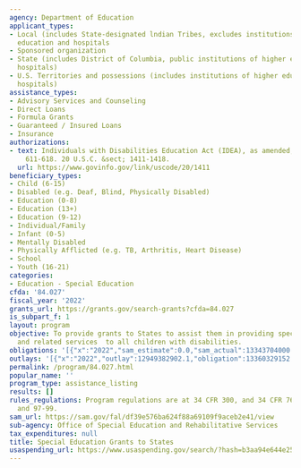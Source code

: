 ```yaml
---
agency: Department of Education
applicant_types:
- Local (includes State-designated lndian Tribes, excludes institutions of higher
  education and hospitals
- Sponsored organization
- State (includes District of Columbia, public institutions of higher education and
  hospitals)
- U.S. Territories and possessions (includes institutions of higher education and
  hospitals)
assistance_types:
- Advisory Services and Counseling
- Direct Loans
- Formula Grants
- Guaranteed / Insured Loans
- Insurance
authorizations:
- text: Individuals with Disabilities Education Act (IDEA), as amended, Part B, Sections
    611-618. 20 U.S.C. &sect; 1411-1418.
  url: https://www.govinfo.gov/link/uscode/20/1411
beneficiary_types:
- Child (6-15)
- Disabled (e.g. Deaf, Blind, Physically Disabled)
- Education (0-8)
- Education (13+)
- Education (9-12)
- Individual/Family
- Infant (0-5)
- Mentally Disabled
- Physically Afflicted (e.g. TB, Arthritis, Heart Disease)
- School
- Youth (16-21)
categories:
- Education - Special Education
cfda: '84.027'
fiscal_year: '2022'
grants_url: https://grants.gov/search-grants?cfda=84.027
is_subpart_f: 1
layout: program
objective: To provide grants to States to assist them in providing special education
  and related services  to all children with disabilities.
obligations: '[{"x":"2022","sam_estimate":0.0,"sam_actual":13343704000.0,"usa_spending_actual":13384215328.41},{"x":"2023","sam_estimate":14193704000.0,"sam_actual":0.0,"usa_spending_actual":14194742478.0},{"x":"2024","sam_estimate":16259193000.0,"sam_actual":0.0,"usa_spending_actual":14259700648.22}]'
outlays: '[{"x":"2022","outlay":12949382902.1,"obligation":13360329152.57},{"x":"2023","outlay":8808164735.69,"obligation":14236088883.71},{"x":"2024","outlay":506170626.01,"obligation":4962823222.48}]'
permalink: /program/84.027.html
popular_name: ''
program_type: assistance_listing
results: []
rules_regulations: Program regulations are at 34 CFR 300, and 34 CFR 76-77,79,80-82,84-86,
  and 97-99.
sam_url: https://sam.gov/fal/df39e576ba624f88a69109f9aceb2e41/view
sub-agency: Office of Special Education and Rehabilitative Services
tax_expenditures: null
title: Special Education Grants to States
usaspending_url: https://www.usaspending.gov/search/?hash=b3aa94e644e253eeee85d8571412a3c7
---
```

